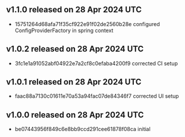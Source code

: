 ## v1.1.0 released on 28 Apr 2024 UTC
  * 15751264d68afa71f35cf922e91f02de2560b28e configured ConfigProviderFactory in spring context
## v1.0.2 released on 28 Apr 2024 UTC
  * 3fc1e1a91052abf04922e7a2cf8c0efaba4200f9 corrected CI setup
## v1.0.1 released on 28 Apr 2024 UTC
  * faac88a7130c01611e70a53a94fac07de84346f7 corrected UI setup
## v1.0.0 released on 28 Apr 2024 UTC
  * be07443956f849c6e8bb9ccd291cee61878f08ca initial
